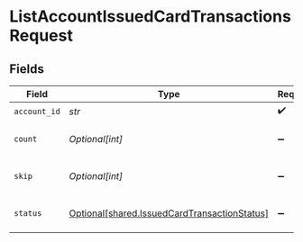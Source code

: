 # ListAccountIssuedCardTransactionsRequest


## Fields

| Field                                                                                              | Type                                                                                               | Required                                                                                           | Description                                                                                        |
| -------------------------------------------------------------------------------------------------- | -------------------------------------------------------------------------------------------------- | -------------------------------------------------------------------------------------------------- | -------------------------------------------------------------------------------------------------- |
| `account_id`                                                                                       | *str*                                                                                              | :heavy_check_mark:                                                                                 | ID of the account                                                                                  |
| `count`                                                                                            | *Optional[int]*                                                                                    | :heavy_minus_sign:                                                                                 | Optional parameter to limit the number of results in the query                                     |
| `skip`                                                                                             | *Optional[int]*                                                                                    | :heavy_minus_sign:                                                                                 | The number of items to offset before starting to collect the result set                            |
| `status`                                                                                           | [Optional[shared.IssuedCardTransactionStatus]](../../models/shared/issuedcardtransactionstatus.md) | :heavy_minus_sign:                                                                                 | Optional parameters to filter results IssuedCardTransactions.                                      |